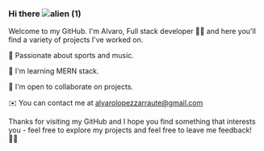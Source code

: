 ### Hi there ![alien (1)](https://user-images.githubusercontent.com/113988129/223414582-c37b5d3d-2935-4742-a3e4-0aa2ca7892fa.gif)

Welcome to my GitHub. I'm Alvaro, Full stack developer 👨‍💻 and here you'll find a variety of projects I've worked on.

🤩  Passionate about sports and music.

🧠  I'm learning MERN stack.

🤝  I'm open to collaborate on projects.

✉️  You can contact me at [alvarolopezzarraute@gmail.com](mailto:alvarolopezzarraute@gmail.com)

Thanks for visiting my GitHub and I hope you find something that interests you - feel free to explore my projects and feel free to leave me feedback! 🙋‍♂️

